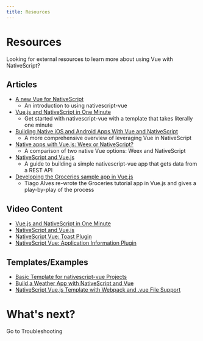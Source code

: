 ```yaml
---
title: Resources
---
```


# Resources

Looking for external resources to learn more about using Vue with NativeScript?

## Articles

- [A new Vue for NativeScript](https://www.nativescript.org/blog/a-new-vue-for-nativescript)
	- An introduction to using nativescript-vue
- [Vue.js and NativeScript in One Minute](https://www.nativescript.org/blog/vue-and-nativescript-in-one-minute)
	- Get started with nativescript-vue with a template that takes literally one minute
- [Building Native iOS and Android Apps With Vue and NativeScript](https://developer.telerik.com/products/nativescript/native-ios-android-vue-nativescript/)
	- A more comprehensive overview of leveraging Vue in NativeScript
- [Native apps with Vue.js: Weex or NativeScript?
](https://hackernoon.com/native-apps-with-vue-js-weex-or-nativescript-8d8f0bac041d)
	- A comparison of two native Vue options: Weex and NativeScript
- [NativeScript and Vue.js](https://blog.paulhalliday.io/2017/09/08/nativescript-and-vue-js/)
	- A guide to building a simple nativescript-vue app that gets data from a REST API
- [Developing the Groceries sample app in Vue.js](https://www.nativescript.org/blog/i-had-a-blast-developing-the-groceries-sample-app-in-vue.js-and-this-is-why)
	- Tiago Alves re-wrote the Groceries tutorial app in Vue.js and gives a play-by-play of the process

## Video Content

- [Vue.js and NativeScript in One Minute](https://www.youtube.com/watch?v=jnRmXczcSdQ)
- [NativeScript and Vue.js](https://www.youtube.com/watch?v=xcIjXDc-gGk)
- [NativeScript Vue: Toast Plugin](https://www.youtube.com/watch?v=jaFBAeBzzvg)
- [NativeScript Vue: Application Information Plugin](https://www.youtube.com/watch?v=2qb3D66wZSI)

## Templates/Examples

- [Basic Template for nativescript-vue Projects](https://www.npmjs.com/package/nativescript-vue-template)
- [Build a Weather App with NativeScript and Vue](http://snacklabs.nativescriptsnacks.com/snacklabs/vue-weather/#0)
- [NativeScript Vue.js Template with Webpack and .vue File Support](https://github.com/tralves/nativescript-vue-webpack-template)



# What's next?

<a router-link="/troubleshooting" class="docute-button docute-button-success">
    Go to Troubleshooting
</a>

